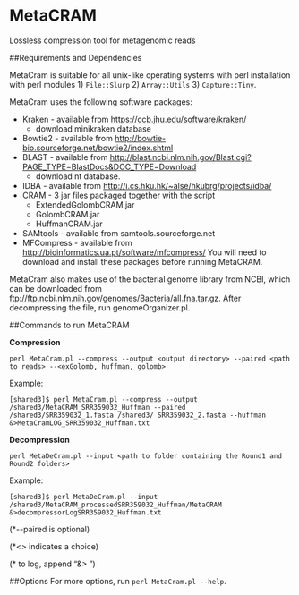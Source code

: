# MetaCRAM
Lossless compression tool for metagenomic reads

##Requirements and Dependencies

MetaCram is suitable for all unix-like operating systems with perl installation with perl modules 1) `File::Slurp` 2) `Array::Utils` 3) `Capture::Tiny`.

MetaCram uses the following software packages:
* Kraken - available from https://ccb.jhu.edu/software/kraken/
  - download minikraken database
* Bowtie2 - available from http://bowtie-bio.sourceforge.net/bowtie2/index.shtml
* BLAST - available from http://blast.ncbi.nlm.nih.gov/Blast.cgi?PAGE_TYPE=BlastDocs&DOC_TYPE=Download 
  - download nt database.
* IDBA - available from http://i.cs.hku.hk/~alse/hkubrg/projects/idba/
* CRAM - 3 jar files packaged together with the script 
  - ExtendedGolombCRAM.jar
  - GolombCRAM.jar 
  - HuffmanCRAM.jar
* SAMtools - available from samtools.sourceforge.net
* MFCompress - available from http://bioinformatics.ua.pt/software/mfcompress/
You will need to download and install these packages before running MetaCRAM.


MetaCram also makes use of the bacterial genome library from NCBI, which can be downloaded from 
ftp://ftp.ncbi.nlm.nih.gov/genomes/Bacteria/all.fna.tar.gz. 
After decompressing the file, run genomeOrganizer.pl. 


##Commands to run MetaCRAM

**Compression**

`perl MetaCram.pl --compress --output <output directory> --paired <path to reads> --<exGolomb, huffman, golomb>`

Example:

`[shared3]$ perl MetaCram.pl --compress --output /shared3/MetaCRAM_SRR359032_Huffman --paired /shared3/SRR359032_1.fasta /shared3/ SRR359032_2.fasta --huffman &>MetaCramLOG_SRR359032_Huffman.txt`

**Decompression**

`perl MetaDeCram.pl --input <path to folder containing the Round1 and Round2 folders>`

Example:

`[shared3]$ perl MetaDeCram.pl --input /shared3/MetaCRAM_processedSRR359032_Huffman/MetaCRAM &>decompressorLogSRR359032_Huffman.txt`

(*--paired is optional)

(*<> indicates a choice)

(* to log, append “&> <log file>”)

##Options
For more options, run `perl MetaCram.pl --help`.

